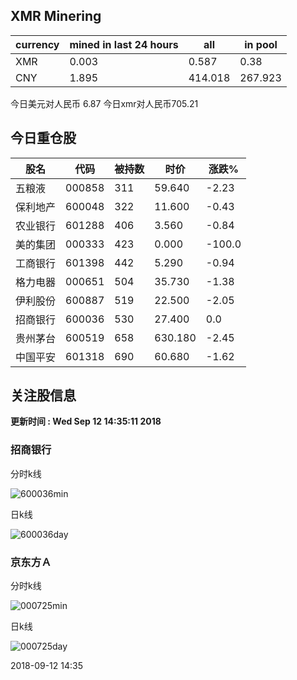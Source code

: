 ## XMR Minering

|currency|mined in last 24 hours|all|in pool|
|---|---|---|---|
|XMR|0.003|0.587|0.38|
|CNY|1.895|414.018|267.923|

今日美元对人民币 6.87	今日xmr对人民币705.21


## 今日重仓股 

|股名|代码|被持数|时价|涨跌%|
|---|---|---|---|---|
|五粮液|000858|311|59.640|-2.23|
|保利地产|600048|322|11.600|-0.43|
|农业银行|601288|406|3.560|-0.84|
|美的集团|000333|423|0.000|-100.0|
|工商银行|601398|442|5.290|-0.94|
|格力电器|000651|504|35.730|-1.38|
|伊利股份|600887|519|22.500|-2.05|
|招商银行|600036|530|27.400|0.0|
|贵州茅台|600519|658|630.180|-2.45|
|中国平安|601318|690|60.680|-1.62|

## 关注股信息
**更新时间 : Wed Sep 12 14:35:11 2018**
### 招商银行 
分时k线

![600036min](http://image.sinajs.cn/newchart/min/n/sh600036.gif)

日k线

![600036day](http://image.sinajs.cn/newchart/daily/n/sh600036.gif)

### 京东方Ａ 
分时k线

![000725min](http://image.sinajs.cn/newchart/min/n/sz000725.gif)

日k线

![000725day](http://image.sinajs.cn/newchart/daily/n/sz000725.gif)

2018-09-12 14:35